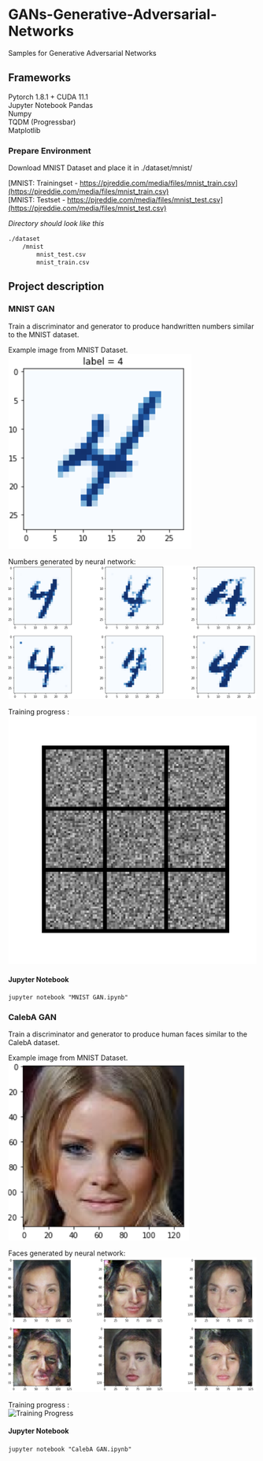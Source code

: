# GANs-Generative-Adversarial-Networks
Samples for Generative Adversarial Networks

## Frameworks
Pytorch 1.8.1 + CUDA 11.1    
Jupyter Notebook 
Pandas  
Numpy  
TQDM (Progressbar)  
Matplotlib

### Prepare Environment
Download MNIST Dataset and place it in ./dataset/mnist/

[MNIST: Trainingset - https://pjreddie.com/media/files/mnist_train.csv](https://pjreddie.com/media/files/mnist_train.csv)  
[MNIST: Testset - https://pjreddie.com/media/files/mnist_test.csv](https://pjreddie.com/media/files/mnist_test.csv)

*Directory should look like this*
```
./dataset  
    /mnist  
        mnist_test.csv  
        mnist_train.csv
```

## Project description
### MNIST GAN
Train a discriminator and generator to produce handwritten numbers similar to the MNIST dataset.

Example image from MNIST Dataset.  
![MNIST Example](assets/mnist_example.png "MNIST Example")

Numbers generated by neural network:  
![Generator Example](assets/mnist_generator_example.png "Generator Example")

Training progress :  
![Training Progress](assets/mnist_animation.gif "Training Progress")

#### Jupyter Notebook
`jupyter notebook "MNIST GAN.ipynb"`

### CalebA GAN
Train a discriminator and generator to produce human faces similar to the CalebA dataset.

Example image from MNIST Dataset.  
![CalebA Example](assets/caleba_example.png "CalebA Example")

Faces generated by neural network:  
![Generator Example](assets/caleba_generator_example.png "Generator Example")

Training progress :  
![Training Progress](assets/caleba_animation.gif "Training Progress")

#### Jupyter Notebook
`jupyter notebook "CalebA GAN.ipynb"`

